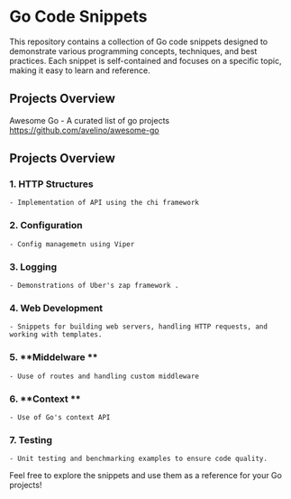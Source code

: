 # Go Code Snippets

This repository contains a collection of Go code snippets designed to demonstrate various programming concepts, techniques, and best practices. Each snippet is self-contained and focuses on a specific topic, making it easy to learn and reference.

## Projects Overview
Awesome Go - A curated list of go projects 
https://github.com/avelino/awesome-go

## Projects Overview

### 1. **HTTP Structures**
    - Implementation of API using the chi framework 

### 2. **Configuration**
    - Config managemetn using Viper 

### 3. **Logging**
    - Demonstrations of Uber's zap framework .

### 4. **Web Development**
    - Snippets for building web servers, handling HTTP requests, and working with templates.

### 5. **Middelware **
    - Uuse of routes and handling custom middleware 

### 6. **Context **
    - Use of Go's context API

### 7. **Testing**
    - Unit testing and benchmarking examples to ensure code quality.

Feel free to explore the snippets and use them as a reference for your Go projects!
